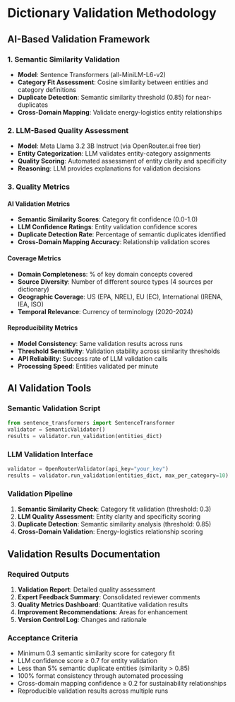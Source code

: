# Dictionary Validation Methodology

## AI-Based Validation Framework

### 1. Semantic Similarity Validation
- **Model**: Sentence Transformers (all-MiniLM-L6-v2)
- **Category Fit Assessment**: Cosine similarity between entities and category definitions
- **Duplicate Detection**: Semantic similarity threshold (0.85) for near-duplicates
- **Cross-Domain Mapping**: Validate energy-logistics entity relationships

### 2. LLM-Based Quality Assessment
- **Model**: Meta Llama 3.2 3B Instruct (via OpenRouter.ai free tier)
- **Entity Categorization**: LLM validates entity-category assignments
- **Quality Scoring**: Automated assessment of entity clarity and specificity
- **Reasoning**: LLM provides explanations for validation decisions

### 3. Quality Metrics

#### AI Validation Metrics
- **Semantic Similarity Scores**: Category fit confidence (0.0-1.0)
- **LLM Confidence Ratings**: Entity validation confidence scores
- **Duplicate Detection Rate**: Percentage of semantic duplicates identified
- **Cross-Domain Mapping Accuracy**: Relationship validation scores

#### Coverage Metrics
- **Domain Completeness**: % of key domain concepts covered
- **Source Diversity**: Number of different source types (4 sources per dictionary)
- **Geographic Coverage**: US (EPA, NREL), EU (EC), International (IRENA, IEA, ISO)
- **Temporal Relevance**: Currency of terminology (2020-2024)

#### Reproducibility Metrics
- **Model Consistency**: Same validation results across runs
- **Threshold Sensitivity**: Validation stability across similarity thresholds
- **API Reliability**: Success rate of LLM validation calls
- **Processing Speed**: Entities validated per minute

## AI Validation Tools

### Semantic Validation Script
```python
from sentence_transformers import SentenceTransformer
validator = SemanticValidator()
results = validator.run_validation(entities_dict)
```

### LLM Validation Interface
```python
validator = OpenRouterValidator(api_key="your_key")
results = validator.run_validation(entities_dict, max_per_category=10)
```

### Validation Pipeline
1. **Semantic Similarity Check**: Category fit validation (threshold: 0.3)
2. **LLM Quality Assessment**: Entity clarity and specificity scoring
3. **Duplicate Detection**: Semantic similarity analysis (threshold: 0.85)
4. **Cross-Domain Validation**: Energy-logistics relationship scoring

## Validation Results Documentation

### Required Outputs
1. **Validation Report**: Detailed quality assessment
2. **Expert Feedback Summary**: Consolidated reviewer comments  
3. **Quality Metrics Dashboard**: Quantitative validation results
4. **Improvement Recommendations**: Areas for enhancement
5. **Version Control Log**: Changes and rationale

### Acceptance Criteria
- Minimum 0.3 semantic similarity score for category fit
- LLM confidence score ≥ 0.7 for entity validation
- Less than 5% semantic duplicate entities (similarity > 0.85)
- 100% format consistency through automated processing
- Cross-domain mapping confidence ≥ 0.2 for sustainability relationships
- Reproducible validation results across multiple runs
